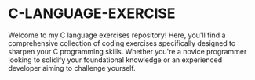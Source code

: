 # C-LANGUAGE-EXERCISE
Welcome to my C language exercises repository! Here, you'll find a comprehensive collection of coding exercises specifically designed to sharpen your C programming skills. Whether you're a novice programmer looking to solidify your foundational knowledge or an experienced developer aiming to challenge yourself.
